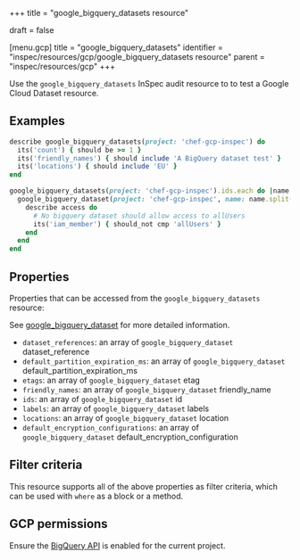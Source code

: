 +++
title = "google_bigquery_datasets resource"

draft = false


[menu.gcp]
title = "google_bigquery_datasets"
identifier = "inspec/resources/gcp/google_bigquery_datasets resource"
parent = "inspec/resources/gcp"
+++

Use the `google_bigquery_datasets` InSpec audit resource to to test a Google Cloud Dataset resource.

## Examples

```ruby
describe google_bigquery_datasets(project: 'chef-gcp-inspec') do
  its('count') { should be >= 1 }
  its('friendly_names') { should include 'A BigQuery dataset test' }
  its('locations') { should include 'EU' }
end

google_bigquery_datasets(project: 'chef-gcp-inspec').ids.each do |name|
  google_bigquery_dataset(project: 'chef-gcp-inspec', name: name.split(':').last).access.each do |access|
    describe access do
      # No bigquery dataset should allow access to allUsers
      its('iam_member') { should_not cmp 'allUsers' }
    end
  end
end
```

## Properties

Properties that can be accessed from the `google_bigquery_datasets` resource:

See [google_bigquery_dataset](google_bigquery_dataset) for more detailed information.

  * `dataset_references`: an array of `google_bigquery_dataset` dataset_reference
  * `default_partition_expiration_ms`: an array of `google_bigquery_dataset` default_partition_expiration_ms
  * `etags`: an array of `google_bigquery_dataset` etag
  * `friendly_names`: an array of `google_bigquery_dataset` friendly_name
  * `ids`: an array of `google_bigquery_dataset` id
  * `labels`: an array of `google_bigquery_dataset` labels
  * `locations`: an array of `google_bigquery_dataset` location
  * `default_encryption_configurations`: an array of `google_bigquery_dataset` default_encryption_configuration

## Filter criteria

This resource supports all of the above properties as filter criteria, which can be used
with `where` as a block or a method.

## GCP permissions

Ensure the [BigQuery API](https://console.cloud.google.com/apis/library/bigquery-json.googleapis.com/) is enabled for the current project.
